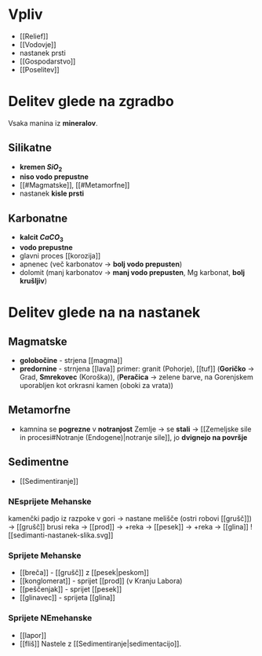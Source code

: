 # Vpliv
- [[Relief]]
- [[Vodovje]]
- nastanek prsti
- [[Gospodarstvo]]
- [[Poselitev]]
# Delitev glede na zgradbo
Vsaka manina iz **mineralov**.
## Silikatne
- **kremen $SiO_2$**
- **niso vodo prepustne**
- [[#Magmatske]], [[#Metamorfne]]
- nastanek **kisle prsti**
## Karbonatne
- **kalcit $CaCO_3$**
- **vodo prepustne**
- glavni proces [[korozija]]
- apnenec (več karbonatov $\rightarrow$ **bolj vodo prepusten**)
- dolomit (manj karbonatov $\rightarrow$ **manj vodo prepusten**, Mg karbonat, **bolj krušljiv**)
# Delitev glede na na nastanek 
## Magmatske
- **golobočine** - strjena [[magma]]
- **predornine** - strnjena [[lava]]
primer: granit (Pohorje), [[tuf]] (**Goričko** $\rightarrow$ Grad, **Smrekovec** (Koroška)), (**Peračica** $\rightarrow$ zelene barve, na Gorenjskem uporabljen kot orkrasni kamen (oboki za vrata))
## Metamorfne
- kamnina se **pogrezne** v **notranjost** Zemlje $\rightarrow$ se **stali** $\rightarrow$ [[Zemeljske sile in procesi#Notranje (Endogene)|notranje sile]], jo **dvignejo na površje**
## Sedimentne
- [[Sedimentiranje]]
### NEsprijete Mehanske
kamenčki padjo iz razpoke v gori $\rightarrow$ nastane melišče (ostri robovi [[grušč]]) $\rightarrow$ [[grušč]] brusi reka $\rightarrow$ [[prod]] $\rightarrow$ +reka $\rightarrow$ [[pesek]] $\rightarrow$ +reka $\rightarrow$ [[glina]]
![[sedimanti-nastanek-slika.svg]]
### Sprijete Mehanske
- [[breča]] - [[grušč]] z [[pesek|peskom]]
- [[konglomerat]] - sprijet [[prod]] (v Kranju Labora)
- [[peščenjak]] - sprijet [[pesek]]
- [[glinavec]] - sprijeta [[glina]]
### Sprijete NEmehanske
- [[lapor]]
- [[fliš]]
Nastele z [[Sedimentiranje|sedimentacijo]].


